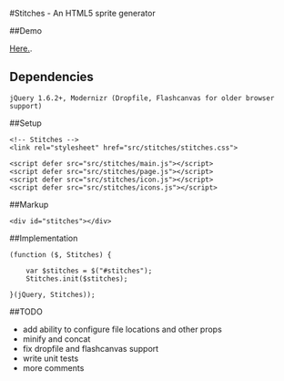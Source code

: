 #Stitches - An HTML5 sprite generator

##Demo

[Here.](http://github.matthewcobbs.com/Stitches/).

## Dependencies

    jQuery 1.6.2+, Modernizr (Dropfile, Flashcanvas for older browser support)

##Setup

    <!-- Stitches -->
    <link rel="stylesheet" href="src/stitches/stitches.css">

    <script defer src="src/stitches/main.js"></script>
    <script defer src="src/stitches/page.js"></script>
    <script defer src="src/stitches/icon.js"></script>
    <script defer src="src/stitches/icons.js"></script>

##Markup

    <div id="stitches"></div>

##Implementation

    (function ($, Stitches) {

        var $stitches = $("#stitches");
        Stitches.init($stitches);

    }(jQuery, Stitches));

##TODO

* add ability to configure file locations and other props
* minify and concat
* fix dropfile and flashcanvas support
* write unit tests
* more comments